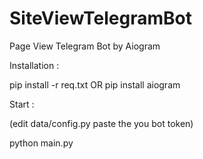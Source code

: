 # SiteViewTelegramBot
Page View Telegram Bot by Aiogram

Installation :

pip install -r req.txt OR pip install aiogram

Start :

(edit data/config.py paste the you bot token)

python main.py 

